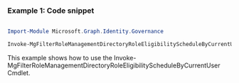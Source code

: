 ### Example 1: Code snippet

```powershell

Import-Module Microsoft.Graph.Identity.Governance

Invoke-MgFilterRoleManagementDirectoryRoleEligibilityScheduleByCurrentUser -On $onId 

```
This example shows how to use the Invoke-MgFilterRoleManagementDirectoryRoleEligibilityScheduleByCurrentUser Cmdlet.

